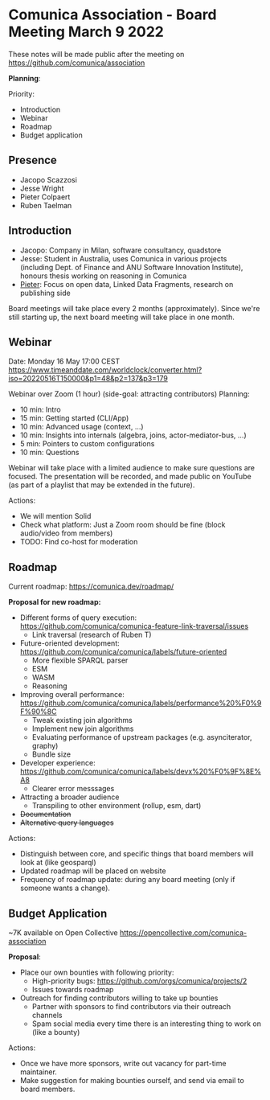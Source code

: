 # Comunica Association - Board Meeting March 9 2022

These notes will be made public after the meeting on https://github.com/comunica/association

**Planning**:

Priority:

- Introduction
- Webinar
- Roadmap
- Budget application

## Presence

- Jacopo Scazzosi
- Jesse Wright
- Pieter Colpaert
- Ruben Taelman

## Introduction


- Jacopo: Company in Milan, software consultancy, quadstore
- Jesse: Student in Australia, uses Comunica in various projects (including Dept. of Finance and ANU Software Innovation Institute), honours thesis working on reasoning in Comunica
- [Pieter](https://pietercolpaert.be): Focus on open data, Linked Data Fragments, research on publishing side

Board meetings will take place every 2 months (approximately).
Since we're still starting up, the next board meeting will take place in one month.

## Webinar

Date: Monday 16 May 17:00 CEST
https://www.timeanddate.com/worldclock/converter.html?iso=20220516T150000&p1=48&p2=137&p3=179


Webinar over Zoom (1 hour) (side-goal: attracting contributors)
Planning:
- 10 min: Intro
- 15 min: Getting started (CLI/App)
- 10 min: Advanced usage (context, ...)
- 10 min: Insights into internals (algebra, joins, actor-mediator-bus, ...)
- 5 min: Pointers to custom configurations
- 10 min: Questions

Webinar will take place with a limited audience to make sure questions are focused.
The presentation will be recorded, and made public on YouTube (as part of a playlist that may be extended in the future).

Actions:
- We will mention Solid
- Check what platform: Just a Zoom room should be fine (block audio/video from members)
- TODO: Find co-host for moderation

## Roadmap

Current roadmap: https://comunica.dev/roadmap/

**Proposal for new roadmap:**
- Different forms of query execution: https://github.com/comunica/comunica-feature-link-traversal/issues
    - Link traversal (research of Ruben T)
- Future-oriented development: https://github.com/comunica/comunica/labels/future-oriented
    - More flexible SPARQL parser
    - ESM
    - WASM
    - Reasoning
- Improving overall performance: https://github.com/comunica/comunica/labels/performance%20%F0%9F%90%8C
    - Tweak existing join algorithms
    - Implement new join algorithms
    - Evaluating performance of upstream packages (e.g. asynciterator, graphy)
    - Bundle size
- Developer experience: https://github.com/comunica/comunica/labels/devx%20%F0%9F%8E%A8
    - Clearer error messsages
- Attracting a broader audience
    - Transpiling to other environment (rollup, esm, dart)
- ~~Documentation~~
- ~~Alternative query languages~~

Actions:
- Distinguish between core, and specific things that board members will look at (like geosparql)
- Updated roadmap will be placed on website
- Frequency of roadmap update: during any board meeting (only if someone wants a change).

## Budget Application

~7K available on Open Collective
https://opencollective.com/comunica-association

**Proposal**:

- Place our own bounties with following priority:
    - High-priority bugs: https://github.com/orgs/comunica/projects/2
    - Issues towards roadmap
- Outreach for finding contributors willing to take up bounties
    - Partner with sponsors to find contributors via their outreach channels
    - Spam social media every time there is an interesting thing to work on (like a bounty)

Actions:
- Once we have more sponsors, write out vacancy for part-time maintainer.
- Make suggestion for making bounties ourself, and send via email to board members.
